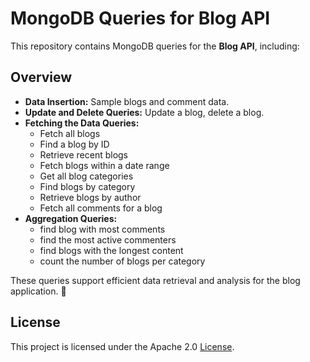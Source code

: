 # MongoDB Queries for Blog API  

This repository contains MongoDB queries for the **Blog API**, including:  

## Overview 

- **Data Insertion:** Sample blogs and comment data.  
- **Update and Delete Queries:** Update a blog, delete a blog.
- **Fetching the Data Queries:** 
    - Fetch all blogs  
    - Find a blog by ID  
    - Retrieve recent blogs  
    - Fetch blogs within a date range  
    - Get all blog categories  
    - Find blogs by category  
    - Retrieve blogs by author  
    - Fetch all comments for a blog 
- **Aggregation Queries:**  
  - find blog with most comments  
  - find the most active commenters  
  - find blogs with the longest content
  - count the number of blogs per category

These queries support efficient data retrieval and analysis for the blog application. 🚀

## License

This project is licensed under the Apache 2.0 [License](./LICENSE).